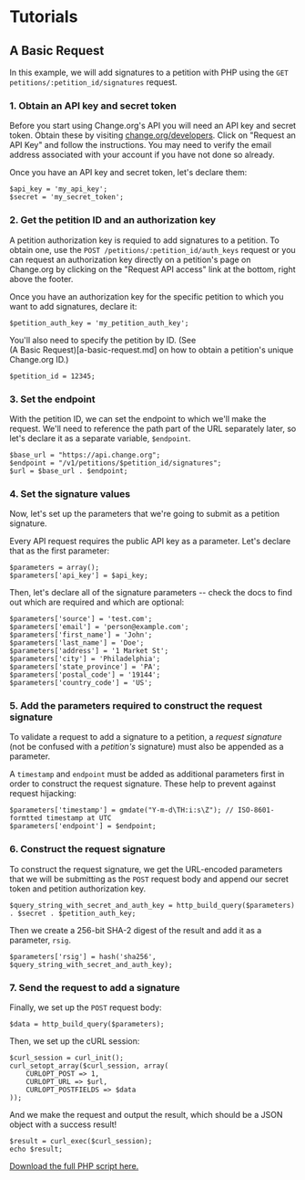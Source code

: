 # Tutorials

## A Basic Request

In this example, we will add signatures to a petition with PHP using the 
`GET petitions/:petition_id/signatures` request.

### 1. Obtain an API key and secret token

Before you start using Change.org's API you will need an API key and secret
token. Obtain these by visiting
[change.org/developers](http://www.change.org/developers). Click on "Request
an API Key" and follow the instructions. You may need to verify the
email address associated with your account if you have not done so already.

Once you have an API key and secret token, let's declare them:

    $api_key = 'my_api_key';
    $secret = 'my_secret_token';

### 2. Get the petition ID and an authorization key

A petition authorization key is requied to add signatures to a petition. To
obtain one, use the  `POST /petitions/:petition_id/auth_keys` request or you
can request an authorization key directly on a petition's page on Change.org by
clicking on the "Request API access" link at the bottom, right above the
footer.

Once you have an authorization key for the specific petition to which you want
to add signatures, declare it:

    $petition_auth_key = 'my_petition_auth_key';

You'll also need to specify the petition by ID. (See  
(A Basic Request)[a-basic-request.md] on how to obtain a petition's
unique Change.org ID.)

    $petition_id = 12345;

### 3. Set the endpoint

With the petition ID, we can set the endpoint to which we'll make the request.
We'll need to reference the path part of the URL separately later, so let's
declare it as a separate variable, `$endpoint`.

    $base_url = "https://api.change.org";
    $endpoint = "/v1/petitions/$petition_id/signatures";
    $url = $base_url . $endpoint;

### 4. Set the signature values

Now, let's set up the parameters that we're going to submit as a petition
signature.

Every API request requires the public API key as a parameter. Let's declare that as
the first parameter:

    $parameters = array();
    $parameters['api_key'] = $api_key;

Then, let's declare all of the signature parameters -- check the docs to find
out which are required and which are optional:

    $parameters['source'] = 'test.com';
    $parameters['email'] = 'person@example.com';
    $parameters['first_name'] = 'John';
    $parameters['last_name'] = 'Doe';
    $parameters['address'] = '1 Market St';
    $parameters['city'] = 'Philadelphia';
    $parameters['state_province'] = 'PA';
    $parameters['postal_code'] = '19144';
    $parameters['country_code'] = 'US';

### 5. Add the parameters required to construct the request signature

To validate a request to add a signature to a petition, a _request signature_
(not be confused with a _petition's_ signature) must also be appended as a
parameter.

A `timestamp` and `endpoint` must be added as additional parameters
first in order to construct the request signature. These help to prevent
against request hijacking:

    $parameters['timestamp'] = gmdate("Y-m-d\TH:i:s\Z"); // ISO-8601-formtted timestamp at UTC
    $parameters['endpoint'] = $endpoint;

### 6. Construct the request signature

To construct the request signature, we get the URL-encoded parameters that we
will be submitting as the `POST` request body and append our secret token and
petition authorization key.

    $query_string_with_secret_and_auth_key = http_build_query($parameters) . $secret . $petition_auth_key;

Then we create a 256-bit SHA-2 digest of the result and add it as a parameter,
`rsig`.

    $parameters['rsig'] = hash('sha256', $query_string_with_secret_and_auth_key);

### 7. Send the request to add a signature

Finally, we set up the `POST` request body:

    $data = http_build_query($parameters);

Then, we set up the cURL session:

    $curl_session = curl_init();
    curl_setopt_array($curl_session, array(
        CURLOPT_POST => 1,
        CURLOPT_URL => $url,
        CURLOPT_POSTFIELDS => $data
    ));

And we make the request and output the result, which should be a JSON object
with a success result!

    $result = curl_exec($curl_session);
    echo $result;

[Download the full PHP script here.](../examples/sign_petition.php)
